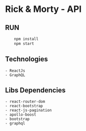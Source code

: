 # Rick & Morty - API

## RUN
``` bash
    npm install
    npm start
```
## Technologies
    - ReactJs
    - GraphQL

## Libs Dependencies
    - react-router-dom
    - react-bootstrap
    - react-js-pagination
    - apollo-boost
    - bootstrap
    - graphql